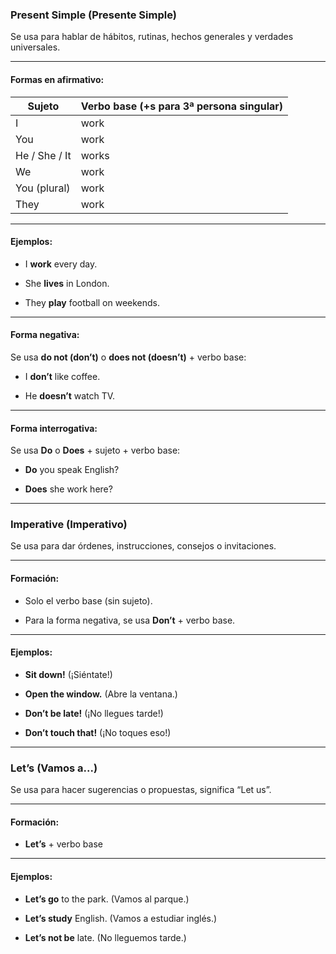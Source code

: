 ### **Present Simple** (Presente Simple)

Se usa para hablar de hábitos, rutinas, hechos generales y verdades universales.

---

#### Formas en afirmativo:

|Sujeto|Verbo base (+s para 3ª persona singular)|
|---|---|
|I|work|
|You|work|
|He / She / It|works|
|We|work|
|You (plural)|work|
|They|work|

---

#### Ejemplos:

- I **work** every day.
    
- She **lives** in London.
    
- They **play** football on weekends.
    

---

#### Forma negativa:

Se usa **do not (don’t)** o **does not (doesn’t)** + verbo base:

- I **don’t** like coffee.
    
- He **doesn’t** watch TV.
    

---

#### Forma interrogativa:

Se usa **Do** o **Does** + sujeto + verbo base:

- **Do** you speak English?
    
- **Does** she work here?
    

---

### **Imperative** (Imperativo)

Se usa para dar órdenes, instrucciones, consejos o invitaciones.

---

#### Formación:

- Solo el verbo base (sin sujeto).
    
- Para la forma negativa, se usa **Don’t** + verbo base.
    

---

#### Ejemplos:

- **Sit down!** (¡Siéntate!)
    
- **Open the window.** (Abre la ventana.)
    
- **Don’t be late!** (¡No llegues tarde!)
    
- **Don’t touch that!** (¡No toques eso!)
    

---

### **Let’s** (Vamos a...)

Se usa para hacer sugerencias o propuestas, significa “Let us”.

---

#### Formación:

- **Let’s** + verbo base
    

---

#### Ejemplos:

- **Let’s go** to the park. (Vamos al parque.)
    
- **Let’s study** English. (Vamos a estudiar inglés.)
    
- **Let’s not be** late. (No lleguemos tarde.)